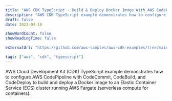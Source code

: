 ```yaml
---
title: "AWS CDK TypeScript - Build & Deploy Docker Image With AWS CodePipeline"
description: "AWS CDK TypeScript example demonstrates how to configure AWS CodePipeline with CodeCommit, CodeBuild, and CodeDeploy to build and deploy a Docker image to an Elastic Container Service (ECS) cluster running AWS Fargate."
draft: false
date: 2023-04-10

showWordCount: false
showReadingTime: false

externalUrl: "https://github.com/aws-samples/aws-cdk-examples/tree/main/typescript/codepipeline-build-deploy"

tags: ["aws", "cdk", "typescript"]
---
```


AWS Cloud Development Kit (CDK) TypeScript example demonstrates how to configure AWS CodePipeline with CodeCommit, CodeBuild, and CodeDeploy to build and deploy a Docker image to an Elastic Container Service (ECS) cluster running AWS Fargate (serverless compute for containers).
